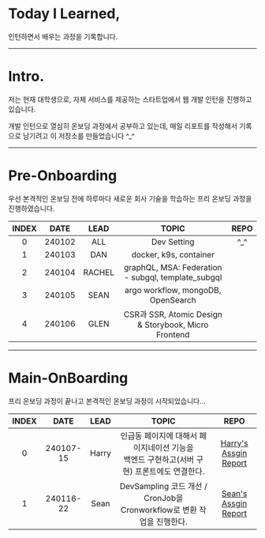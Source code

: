 # Today I Learned,

인턴하면서 배우는 과정을 기록합니다.

---

# Intro.

저는 현재 대학생으로, 자체 서비스를 제공하는 스타트업에서 웹 개발 인턴을 진행하고 있습니다.

개발 인턴으로 열심히 온보딩 과정에서 공부하고 있는데, 매일 리포트를 작성해서 기록으로 남기려고 이 저장소를 만들었습니다 ^_^

---

# Pre-Onboarding 

우선 본격적인 온보딩 전에 하루마다 새로운 회사 기술을 학습하는 프리 온보딩 과정을 진행하였습니다.

| INDEX | DATE | LEAD | TOPIC | REPO | 
|:----:|:----:|:----:|:----:|:----:|
| 0 | 240102 | ALL  | Dev Setting | ^_^ |
| 1 | 240103 | DAN | docker, k9s, container | |
| 2 | 240104 | RACHEL | graphQL, MSA: Federation - subgql, template_subgql | |
| 3 | 240105 | SEAN | argo workflow, mongoDB, OpenSearch | |
| 4 | 240106 | GLEN | CSR과 SSR, Atomic Design & Storybook, Micro Frontend | | 

---

# Main-OnBoarding 

프리 온보딩 과정이 끝나고 본격적인 온보딩 과정이 시작되었습니다...

| INDEX | DATE | LEAD | TOPIC | REPO | 
|:----:|:----:|:----:|:----:|:----:|
| 0 | 240107-15 | Harry  | 인급동 페이지에 대해서 페이지네이션 기능을 <br/> 백엔드 구현하고(서버 구현) 프론트에도 연결한다. | [Harry's Assgin Report](https://github.com/osohyun0224/TIL-Internship/tree/master/Onboarding-Harry) |
| 1 | 240116-22 | Sean   | DevSampling 코드 개선 / CronJob을  Cronworkflow로 변환 작업을 진행한다. | [Sean's Assgin Report](https://github.com/osohyun0224/TIL-Internship/tree/master/Onboarding-Sean)
